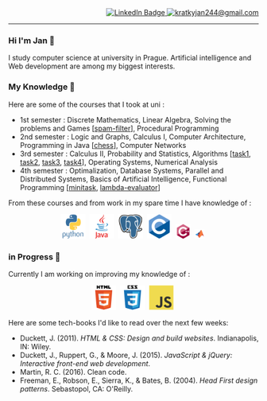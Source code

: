 <div id="badges" align="right">
  <a href="https://www.linkedin.com/in/jan-kr%C3%A1tk%C3%BD-84a145194/">
    <img src="https://img.shields.io/badge/LinkedIn-blue?style=for-the-badge&logo=linkedin&logoColor=white" alt="LinkedIn Badge"/>
  </a>
  <a href="mailto:kratkyjan244@gmail.com">
    <img src="https://img.shields.io/badge/Gmail-red?logo=gmail&logoColor=white&style=for-the-badge" title="kratkyjan244@gmail.com"/>
  </a>
</div>

<hr />

### Hi I'm Jan :wave:

I study computer science at university in Prague. Artificial intelligence and Web development are among my biggest interests.

### My Knowledge :book:

Here are some of the courses that I took at uni :  

<ul>
  <li>1st semester : Discrete Mathematics, Linear Algebra, Solving the problems and Games [<a href="https://github.com/theChopix/spam-filter">spam-filter</a>], Procedural Programming </li>
  <li>2nd semester : Logic and Graphs, Calculus I, Computer Architecture, Programming in Java [<a href="https://github.com/theChopix/chess">chess</a>], Computer Networks</li>
  <li>3rd semester : Calculus II, Probability and Statistics, Algorithms [<a href="https://github.com/theChopix/algorithms_task1">task1</a>, <a href="https://github.com/theChopix/algorithms_task2">task2</a>, <a href="https://github.com/theChopix/algorithms_task3">task3</a>, <a href="https://github.com/theChopix/algorithms_task4">task4</a>], Operating Systems, Numerical Analysis</li>
  <li>4th semester : Optimalization, Database Systems, Parallel and Distributed Systems, Basics of Artificial Intelligence, Functional Programming [<a href="https://github.com/theChopix/functional_programming_minitask">minitask</a>, <a href="https://github.com/theChopix/Lambda-Evaluator">lambda-evaluator</a>]</li>
</ul>

From these courses and from work in my spare time I have knowledge of :

<div align="center">
  <img src="https://github.com/devicons/devicon/blob/master/icons/python/python-original-wordmark.svg" title="Python" alt="Python" width="50" height="50"/>&nbsp;
  <img src="https://github.com/devicons/devicon/blob/master/icons/java/java-original-wordmark.svg" title="Java" alt="Java" width="50" height="50"/>&nbsp;
  <img src="https://github.com/devicons/devicon/blob/master/icons/postgresql/postgresql-original.svg" title="Postgresql" alt="Postgresql" width="50" height="50"/>&nbsp;
  <img src="https://github.com/devicons/devicon/blob/master/icons/c/c-original.svg" title="C" alt="C" width="50" height="50"/>&nbsp;
  <img src="https://github.com/devicons/devicon/blob/master/icons/cplusplus/cplusplus-original.svg" title="C++" alt="C++" width="30" height="30"/>&nbsp;
  <img src="https://github.com/devicons/devicon/blob/master/icons/matlab/matlab-original.svg" title="Matlab" alt="Matlab" width="20" height="20"/>&nbsp;
</div>

### in Progress :telescope:

Currently I am working on improving my knowledge of :

<div align="center">
  <img src="https://github.com/devicons/devicon/blob/master/icons/html5/html5-original-wordmark.svg" title="html5" alt="html5" width="50" height="50"/>&nbsp;
  <img src="https://github.com/devicons/devicon/blob/master/icons/css3/css3-original-wordmark.svg" title="css3" alt="css3" width="50" height="50"/>&nbsp;
  <img src="https://github.com/devicons/devicon/blob/master/icons/javascript/javascript-original.svg" title="Javascript" alt="Javascript" width="50" height="50"/>&nbsp;
</div>

Here are some tech-books I'd like to read over the next few weeks:

 - Duckett, J. (2011). <i>HTML & CSS: Design and build websites</i>. Indianapolis, IN: Wiley.
 - Duckett, J., Ruppert, G., & Moore, J. (2015). <i>JavaScript & jQuery: Interactive front-end web development</i>.
 - Martin, R. C. (2016). Clean code.
 - Freeman, E., Robson, E., Sierra, K., & Bates, B. (2004). <i>Head First design patterns</i>. Sebastopol, CA: O'Reilly.










<!--
**theChopix/theChopix** is a ✨ _special_ ✨ repository because its `README.md` (this file) appears on your GitHub profile.

Here are some ideas to get you started:

- 🔭 I’m currently working on ...
- 🌱 I’m currently learning ...
- 👯 I’m looking to collaborate on ...
- 🤔 I’m looking for help with ...
- 💬 Ask me about ...
- 📫 How to reach me: ...
- 😄 Pronouns: ...
- ⚡ Fun fact: ...
-->
